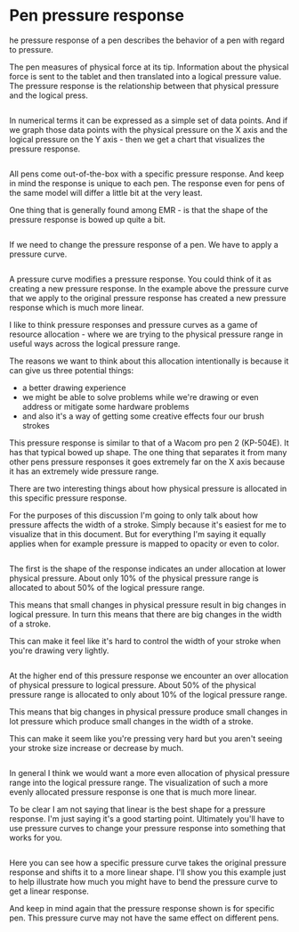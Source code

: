 # Pen pressure response

he pressure response of a pen describes the behavior of a pen with regard to pressure.

The pen measures of physical force at its tip. Information about the physical force is sent to the tablet and then translated into a logical pressure value. The pressure response is the relationship between that physical pressure and the logical press.

<figure><img src="../../.gitbook/assets/Slide_20240722_134044 (1).jpg" alt=""><figcaption></figcaption></figure>

In numerical terms it can be expressed as a simple set of data points. And if we graph those data points with the physical pressure on the X axis and the logical pressure on the Y axis - then we get a chart that visualizes the pressure response.

<figure><img src="../../.gitbook/assets/Slide_20240722_134151 (1).jpg" alt=""><figcaption></figcaption></figure>

All pens come out-of-the-box with a specific pressure response. And keep in mind the response is unique to each pen. The response even for pens of the same model will differ a little bit at the very least.

One thing that is generally found among EMR - is that the shape of the pressure response is bowed up quite a bit.

<figure><img src="../../.gitbook/assets/Slide_20240722_134418 (1).jpg" alt=""><figcaption></figcaption></figure>



If we need to change the pressure response of a pen. We have to apply a pressure curve.



<figure><img src="../../.gitbook/assets/Slide_20240722_134601.jpg" alt=""><figcaption></figcaption></figure>

&#x20;A pressure curve modifies a pressure response. You could think of it as creating a new pressure response. In the example above the pressure curve that we apply to the original pressure response has created a new pressure response which is much more linear.



I like to think pressure responses and pressure curves as a game of resource allocation - where we are trying to the physical pressure range in useful ways across the logical pressure range.



The reasons we want to think about this allocation intentionally is because it can give us three potential things:

* a better drawing experience
* we might be able to solve problems while we're drawing or even address or mitigate some hardware problems
* and also it's a way of getting some creative effects four our brush strokes

This pressure response is similar to that of a Wacom pro pen 2 (KP-504E). It has that typical bowed up shape. The one thing that separates it from many other pens pressure responses it goes extremely far on the X axis because it has an extremely wide pressure range.

There are two interesting things about how physical pressure is allocated in this specific pressure response.

For the purposes of this discussion I'm going to only talk about how pressure affects the width of a stroke. Simply because it's easiest for me to visualize that in this document. But for everything I'm saying it equally applies when for example pressure is mapped to opacity or even to color.



<figure><img src="../../.gitbook/assets/Slide_20240722_135336.jpg" alt=""><figcaption></figcaption></figure>

The first is the shape of the response indicates an under allocation at lower physical pressure. About only 10% of the physical pressure range is allocated to about 50% of the logical pressure range.

This means that small changes in physical pressure result in big changes in logical pressure. In turn this means that there are big changes in the width of a stroke.

This can make it feel like it's hard to control the width of your stroke when you're drawing very lightly.

<figure><img src="../../.gitbook/assets/Slide_20240722_135929.jpg" alt=""><figcaption></figcaption></figure>

At the higher end of this pressure response we encounter an over allocation of physical pressure to logical pressure. About 50% of the physical pressure range is allocated to only about 10% of the logical pressure range.

This means that big changes in physical pressure produce small changes in lot pressure which produce small changes in the width of a stroke.

This can make it seem like you're pressing very hard but you aren't seeing your stroke size increase or decrease by much.

<figure><img src="../../.gitbook/assets/Slide_20240722_135953.jpg" alt=""><figcaption></figcaption></figure>

In general I think we would want a more even allocation of physical pressure range into the logical pressure range. The visualization of such a more evenly allocated pressure response is one that is much more linear.

To be clear I am not saying that linear is the best shape for a pressure response. I'm just saying it's a good starting point. Ultimately you'll have to use pressure curves to change your pressure response into something that works for you.

<figure><img src="../../.gitbook/assets/Slide_20240722_140355.jpg" alt=""><figcaption></figcaption></figure>

Here you can see how a specific pressure curve takes the original pressure response and shifts it to a more linear shape. I'll show you this example just to help illustrate how much you might have to bend the pressure curve to get a linear response.

And keep in mind again that the pressure response shown is for specific pen. This pressure curve may not have the same effect on different pens.

